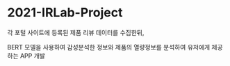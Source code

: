 # 2021-IRLab-Project

각 포털 사이트에 등록된 제품 리뷰 데이터를 수집한뒤,

BERT 모델을 사용하여 감성분석한 정보와 제품의 열량정보를 분석하여 유저에게 제공하는 APP 개발 
